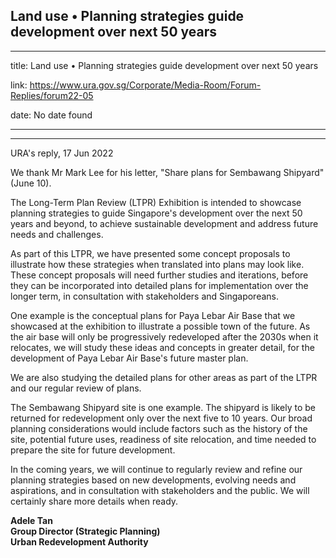 ## Land use • Planning strategies guide development over next 50 years
---
title: Land use • Planning strategies guide development over next 50 years

link: https://www.ura.gov.sg/Corporate/Media-Room/Forum-Replies/forum22-05

date: No date found

---

-------------------------------------------------------------------

URA's reply, 17 Jun 2022  
  
We thank Mr Mark Lee for his letter, "Share plans for Sembawang Shipyard" (June 10).  
  
The Long-Term Plan Review (LTPR) Exhibition is intended to showcase planning strategies to guide Singapore's development over the next 50 years and beyond, to achieve sustainable development and address future needs and challenges.  
  
As part of this LTPR, we have presented some concept proposals to illustrate how these strategies when translated into plans may look like. These concept proposals will need further studies and iterations, before they can be incorporated into detailed plans for implementation over the longer term, in consultation with stakeholders and Singaporeans.  
  
One example is the conceptual plans for Paya Lebar Air Base that we showcased at the exhibition to illustrate a possible town of the future. As the air base will only be progressively redeveloped after the 2030s when it relocates, we will study these ideas and concepts in greater detail, for the development of Paya Lebar Air Base's future master plan.  
  
We are also studying the detailed plans for other areas as part of the LTPR and our regular review of plans.  
  
The Sembawang Shipyard site is one example. The shipyard is likely to be returned for redevelopment only over the next five to 10 years. Our broad planning considerations would include factors such as the history of the site, potential future uses, readiness of site relocation, and time needed to prepare the site for future development.  
  
In the coming years, we will continue to regularly review and refine our planning strategies based on new developments, evolving needs and aspirations, and in consultation with stakeholders and the public. We will certainly share more details when ready.  
  
  
**Adele Tan  
Group Director (Strategic Planning)  
Urban Redevelopment Authority**